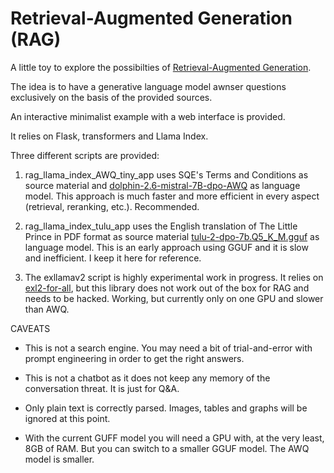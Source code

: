 # Retrieval-Augmented Generation (RAG)

A little toy to explore the possibilties of [Retrieval-Augmented Generation](https://arxiv.org/abs/2005.11401).

The idea is to have a generative language model awnser questions exclusively on the basis of the provided sources. 

An interactive minimalist example with a web interface is provided. 

It relies on Flask, transformers and Llama Index.

Three different scripts are provided:

1. rag_llama_index_AWQ_tiny_app uses SQE's Terms and Conditions as source material and [dolphin-2.6-mistral-7B-dpo-AWQ](https://huggingface.co/TheBloke/dolphin-2.6-mistral-7B-dpo-AWQ) as language model. This approach is much faster and more efficient in every aspect (retrieval, reranking, etc.). Recommended.

2. rag_llama_index_tulu_app uses the English translation of The Little Prince in PDF format as source material [tulu-2-dpo-7b.Q5_K_M.gguf](https://huggingface.co/TheBloke/tulu-2-dpo-7B-GGUF) as language model. This is an early approach using GGUF and it is slow and inefficient. I keep it here for reference.

3. The exllamav2 script is highly experimental work in progress. It relies on [exl2-for-all](https://github.com/chu-tianxiang/exl2-for-all), but this library does not work out of the box for RAG and needs to be hacked. Working, but currently only on one GPU and slower than AWQ. 


CAVEATS

- This is not a search engine. You may need a bit of trial-and-error with prompt engineering in order to get the right answers.
  
- This is not a chatbot as it does not keep any memory of the conversation threat. It is just for Q&A.

- Only plain text is correctly parsed. Images, tables and graphs will be ignored at this point.

- With the current GUFF model you will need a GPU with, at the very least, 8GB of RAM. But you can switch to a smaller GGUF model. The AWQ model is smaller.
